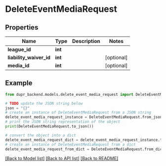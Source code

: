 # DeleteEventMediaRequest


## Properties

Name | Type | Description | Notes
------------ | ------------- | ------------- | -------------
**league_id** | **int** |  | 
**liability_waiver_id** | **int** |  | [optional] 
**media_id** | **int** |  | [optional] 

## Example

```python
from dupr_backend.models.delete_event_media_request import DeleteEventMediaRequest

# TODO update the JSON string below
json = "{}"
# create an instance of DeleteEventMediaRequest from a JSON string
delete_event_media_request_instance = DeleteEventMediaRequest.from_json(json)
# print the JSON string representation of the object
print(DeleteEventMediaRequest.to_json())

# convert the object into a dict
delete_event_media_request_dict = delete_event_media_request_instance.to_dict()
# create an instance of DeleteEventMediaRequest from a dict
delete_event_media_request_from_dict = DeleteEventMediaRequest.from_dict(delete_event_media_request_dict)
```
[[Back to Model list]](../README.md#documentation-for-models) [[Back to API list]](../README.md#documentation-for-api-endpoints) [[Back to README]](../README.md)


